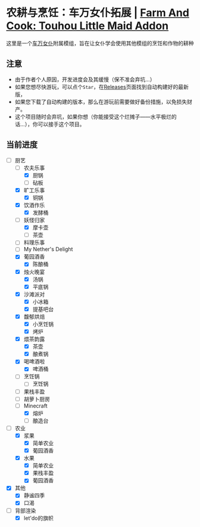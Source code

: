 # 农耕与烹饪：车万女仆拓展 | [Farm And Cook: Touhou Little Maid Addon](./readme.md)
 这里是一个[车万女仆](https://github.com/TartaricAcid/TouhouLittleMaid)附属模组，旨在让女仆学会使用其他模组的烹饪和作物的耕种

## 注意
  - 由于作者个人原因，开发进度会及其缓慢（保不准会弃坑...）
  - 如果您想尽快游玩，可以点个`Star`，在[Releases](https://github.com/Wall-ev/TouhouLittleMaidAddon/releases)页面找到自动构建好的最新版，
  - 如果您下载了自动构建的版本，那么在游玩前需要做好备份措施，以免损失财产。
  - 这个项目随时会弃坑，如果你想（你能接受这个烂摊子——水平极烂的话...），你可以接手这个项目。

## 当前进度
- [ ] 厨艺
  - [ ] 农夫乐事
    - [x] 厨锅
    - [ ] 砧板
  - [x] 旷工乐事
    - [x] 铜锅
  - [x] 饮酒作乐
    - [x] 发酵桶
  - [ ] 妖怪归家
    - [x] 摩卡壶
    - [ ] 茶壶
  - [ ] 料理乐事
  - [ ] My Nether's Delight
  - [x] 葡园酒香
    - [x] 陈酿桶
  - [x] 烛火晚宴
    - [x] 汤锅
    - [x] 平底锅
  - [x] 沙滩派对
    - [x] 小冰箱
    - [x] 提基吧台
  - [x] 馥郁烘焙
    - [x] 小烹饪锅 
    - [x] 烤炉
  - [x] 煨茶韵露
    - [x] 茶壶
    - [x] 酿煮锅
  - [x] 喝啤酒啦
    - [x] 啤酒桶 
  - [ ] 烹饪锅
    - [ ] 烹饪锅 
  - [ ] 果栈丰盈
  - [ ] 胡萝卜厨房
  - [ ] Minecraft
    - [x] 熔炉
    - [ ] 酿造台
- [ ] 农业
  - [x] 浆果
    - [x] 简单农业
    - [x] 葡园酒香
  - [x] 水果
    - [x] 简单农业
    - [x] 果栈丰盈
    - [x] 葡园酒香
- [x] 其他
  - [x] 静谧四季
  - [x] 口渴
- [ ] 背部渲染
  - [x] let'do的旗帜
